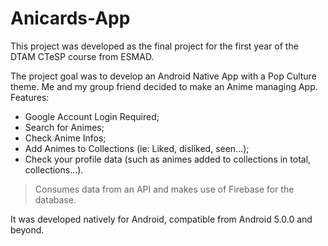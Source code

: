 # Anicards-App
This project was developed as the final project for the first year of the DTAM CTeSP course from ESMAD.  

The project goal was to develop an Android Native App with a Pop Culture theme. Me and my group friend decided to make an Anime managing App.
Features:
- Google Account Login Required;
- Search for Animes;
- Check Anime Infos;
- Add Animes to Collections (ie: Liked, disliked, seen...);
- Check your profile data (such as animes added to collections in total, collections...).
> Consumes data from an API and makes use of Firebase for the database.

It was developed natively for Android, compatible from Android 5.0.0 and beyond. 


